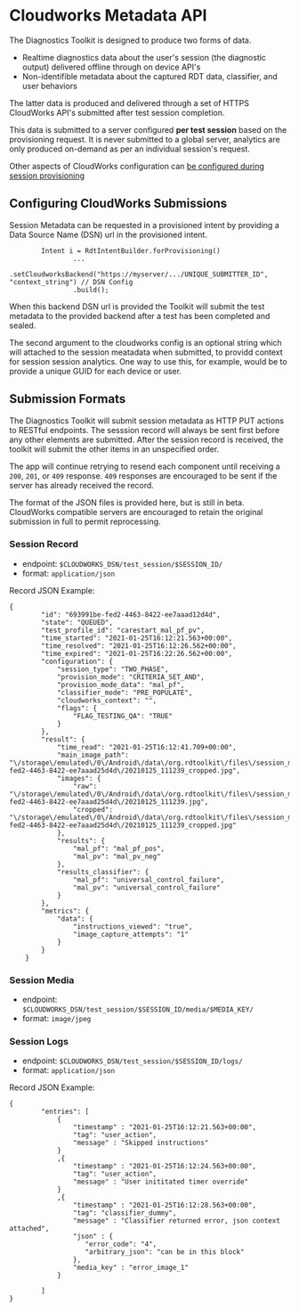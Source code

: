 # Cloudworks Metadata API

The Diagnostics Toolkit is designed to produce two forms of data.
* Realtime diagnostics data about the user's session (the diagnostic output) delivered offline through on device API's
* Non-identifible metadata about the captured RDT data, classifier, and user behaviors

The latter data is produced and delivered through a set of HTTPS CloudWorks API's submitted after test session completion.

This data is submitted to a server configured **per test session** based on the provisioning request. It is never submitted to a global server, analytics are only produced on-demand as per an individual session's request.

Other aspects of CloudWorks configuration can [be configured during session provisioning](configuration.md#cloudworks-settings)

## Configuring CloudWorks Submissions

Session Metadata can be requested in a provisioned intent by providing a Data Source Name (DSN) url in the provisioned intent.

```
        Intent i = RdtIntentBuilder.forProvisioning()
                ...
                .setCloudworksBackend("https://myserver/.../UNIQUE_SUBMITTER_ID", "context_string") // DSN Config
                .build();

```

When this backend DSN url is provided the Toolkit will submit the test metadata to the provided backend after a test has been completed and sealed.

The second argument to the cloudworks config is an optional string which will attached to the session meatadata when submitted, to providd context for session session analytics. One way to use this, for example, would be to provide a unique GUID for each device or user.

## Submission Formats

The Diagnostics Toolkit will submit session metadata as HTTP PUT actions to RESTful endpoints. The sesssion record will always be sent first before any other elements are submitted. After the session record is received, the toolkit will submit the other items in an unspecified order.

The app will continue retrying to resend each component until receiving a `200`, `201`, or `409` response. `409` responses are encouraged to be sent if the server has already received the record.

The format of the JSON files is provided here, but is still in beta. CloudWorks compatible servers are encouraged to retain the original submission in full to permit reprocessing.

### Session Record

* endpoint: `$CLOUDWORKS_DSN/test_session/$SESSION_ID/`
* format: `application/json`

Record JSON Example:

```
{
        "id": "693991be-fed2-4463-8422-ee7aaad12d4d",
        "state": "QUEUED",
        "test_profile_id": "carestart_mal_pf_pv",
        "time_started": "2021-01-25T16:12:21.563+00:00",
        "time_resolved": "2021-01-25T16:12:26.562+00:00",
        "time_expired": "2021-01-25T16:22:26.562+00:00",
        "configuration": {
            "session_type": "TWO_PHASE",
            "provision_mode": "CRITERIA_SET_AND",
            "provision_mode_data": "mal_pf",
            "classifier_mode": "PRE_POPULATE",
            "cloudworks_context": "",
            "flags": {
                "FLAG_TESTING_QA": "TRUE"
            }
        },
        "result": {
            "time_read": "2021-01-25T16:12:41.709+00:00",
            "main_image_path": "\/storage\/emulated\/0\/Android\/data\/org.rdtoolkit\/files\/session_media\/693991be-fed2-4463-8422-ee7aaad25d4d\/20210125_111239_cropped.jpg",
            "images": {
                "raw": "\/storage\/emulated\/0\/Android\/data\/org.rdtoolkit\/files\/session_media\/693991be-fed2-4463-8422-ee7aaad25d4d\/20210125_111239.jpg",
                "cropped": "\/storage\/emulated\/0\/Android\/data\/org.rdtoolkit\/files\/session_media\/693991be-fed2-4463-8422-ee7aaad25d4d\/20210125_111239_cropped.jpg"
            },
            "results": {
                "mal_pf": "mal_pf_pos",
                "mal_pv": "mal_pv_neg"
            },
            "results_classifier": {
                "mal_pf": "universal_control_failure",
                "mal_pv": "universal_control_failure"
            }
        },
        "metrics": {
            "data": {
                "instructions_viewed": "true",
                "image_capture_attempts": "1"
            }
        }
    }
```

### Session Media

* endpoint: `$CLOUDWORKS_DSN/test_session/$SESSION_ID/media/$MEDIA_KEY/`
* format: `image/jpeg`

### Session Logs

* endpoint: `$CLOUDWORKS_DSN/test_session/$SESSION_ID/logs/`
* format: `application/json`

Record JSON Example:

```
{
        "entries": [
            {
                "timestamp" : "2021-01-25T16:12:21.563+00:00",
                "tag": "user_action",
                "message" : "Skipped instructions"
            }
            ,{
                "timestamp" : "2021-01-25T16:12:24.563+00:00",
                "tag": "user_action",
                "message" : "User inititated timer override"
            }
            ,{
                "timestamp" : "2021-01-25T16:12:28.563+00:00",
                "tag": "classifier_dummy",
                "message" : "Classifier returned error, json context attached",
                "json" : {
                   "error_code": "4",
                   "arbitrary_json": "can be in this block"
                },
                "media_key" : "error_image_1"
            }
            
        ]
}
```
